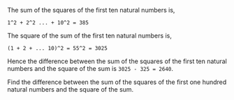 The sum of the squares of the first ten natural numbers is,

```
1^2 + 2^2 ... + 10^2 = 385
```

The square of the sum of the first ten natural numbers is,

```
(1 + 2 + ... 10)^2 = 55^2 = 3025
```

Hence the difference between the sum of the squares of the first ten natural numbers and the square of the sum is `3025 - 325 = 2640`.

Find the difference between the sum of the squares of the first one hundred natural numbers and the square of the sum.
